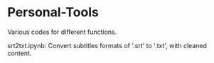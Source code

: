 # Personal-Tools
Various codes for different functions.

srt2txt.ipynb: Convert subtitles formats of '.srt' to '.txt', with cleaned content.

